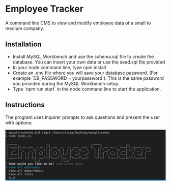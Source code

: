 # Employee Tracker

A command line CMS to view and modify employee data of a small to medium company.

## Installation

<ul><li>Install MySQL Workbench and use the schema.sql file to create the database. You can insert your own data or use the seed.sql file provided</li>
<li>In your node command line, type npm install</li>
<li>Create an .env file where you will save your database password. (For example `DB_PASSWORD = yourpassword`). This is the same password you provided during the MySQL Workbench setup. </li>
<li>Type `npm run start` in the node command line to start the application.</li>

</ul>

## Instructions

The program uses inquirer prompts to ask questions and present the user with options:

![Employee tracker](/assets/EmployeeTracker.png)
